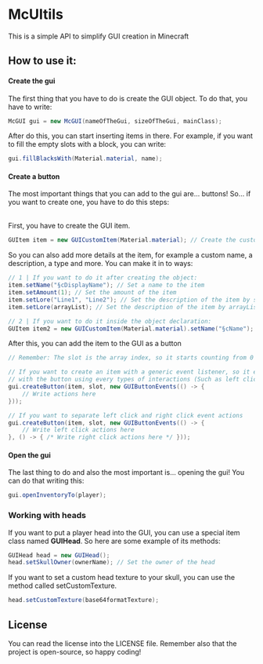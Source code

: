 # McUItils
This is a simple API to simplify GUI creation in Minecraft

## How to use it:
#### Create the gui
The first thing that you have to do is create the GUI object. To do that, you have to write:
```java
McGUI gui = new McGUI(nameOfTheGui, sizeOfTheGui, mainClass);
```

After do this, you can start inserting items in there. For example, if you want to fill the empty slots with
a block, you can write:

```java
gui.fillBlacksWith(Material.material, name);
```

#### Create a button

The most important things that you can add to the gui are... buttons! So... if you want to create one,
you have to do this steps: <br> <br>

First, you have to create the GUI item.
```java
GUItem item = new GUICustomItem(Material.material); // Create the custom item object
```

So you can also add more details at the item, for example a custom name, a description, a type and more.
You can make it in to ways:
```java
// 1 | If you want to do it after creating the object:
item.setName("§cDisplayName"); // Set a name to the item
item.setAmount(1); // Set the amount of the item
item.setLore("Line1", "Line2"); // Set the description of the item by strings
item.setLore(arrayList); // Set the description of the item by arrayList

// 2 | If you want to do it inside the object declaration:
GUItem item2 = new GUICustomItem(Material.material).setName("§cName");
```
After this, you can add the item to the GUI as a button
```java
// Remember: The slot is the array index, so it starts counting from 0 (First line: 0-8 and not 1-9)

// If you want to create an item with a generic event listener, so it execute the click actions when you interact
// with the button using every types of interactions (Such as left click, right click or drop key).
gui.createButton(item, slot, new GUIButtonEvents(() -> {
    // Write actions here
}));

// If you want to separate left click and right click event actions
gui.createButton(item, slot, new GUIButtonEvents(() -> {
    // Write left click actions here
}, () -> { /* Write right click actions here */ }));
```

#### Open the gui

The last thing to do and also the most important is... opening the gui! You can do that writing this:
```java
gui.openInventoryTo(player);
```

### Working with heads
If you want to put a player head into the GUI, you can use a special item class named **GUIHead**.
So here are some example of its methods:
```java
GUIHead head = new GUIHead();
head.setSkullOwner(ownerName); // Set the owner of the head
```

If you want to set a custom head texture to your skull, you can use the method called setCustomTexture.
```java
head.setCustomTexture(base64formatTexture);
```

## License
You can read the license into the LICENSE file. Remember also that the project is open-source, so
happy coding!